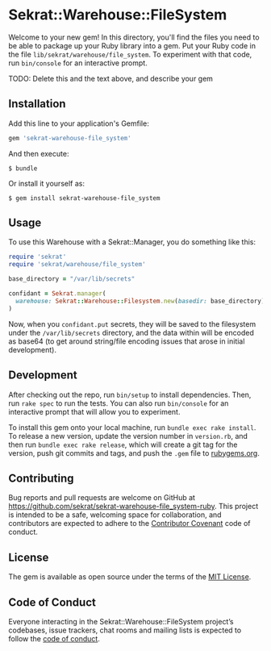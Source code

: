 # Sekrat::Warehouse::FileSystem

Welcome to your new gem! In this directory, you'll find the files you need to be able to package up your Ruby library into a gem. Put your Ruby code in the file `lib/sekrat/warehouse/file_system`. To experiment with that code, run `bin/console` for an interactive prompt.

TODO: Delete this and the text above, and describe your gem

## Installation

Add this line to your application's Gemfile:

```ruby
gem 'sekrat-warehouse-file_system'
```

And then execute:

    $ bundle

Or install it yourself as:

    $ gem install sekrat-warehouse-file_system

## Usage

To use this Warehouse with a Sekrat::Manager, you do something like this:

```ruby
require 'sekrat'
require 'sekrat/warehouse/file_system'

base_directory = "/var/lib/secrets"

confidant = Sekrat.manager(
  warehouse: Sekrat::Warehouse::Filesystem.new(basedir: base_directory)
)
```

Now, when you `confidant.put` secrets, they will be saved to the filesystem under the `/var/lib/secrets` directory, and the data within will be encoded as base64 (to get around string/file encoding issues that arose in initial development).

## Development

After checking out the repo, run `bin/setup` to install dependencies. Then, run `rake spec` to run the tests. You can also run `bin/console` for an interactive prompt that will allow you to experiment.

To install this gem onto your local machine, run `bundle exec rake install`. To release a new version, update the version number in `version.rb`, and then run `bundle exec rake release`, which will create a git tag for the version, push git commits and tags, and push the `.gem` file to [rubygems.org](https://rubygems.org).

## Contributing

Bug reports and pull requests are welcome on GitHub at https://github.com/sekrat/sekrat-warehouse-file_system-ruby. This project is intended to be a safe, welcoming space for collaboration, and contributors are expected to adhere to the [Contributor Covenant](http://contributor-covenant.org) code of conduct.

## License

The gem is available as open source under the terms of the [MIT License](https://opensource.org/licenses/MIT).

## Code of Conduct

Everyone interacting in the Sekrat::Warehouse::FileSystem project’s codebases, issue trackers, chat rooms and mailing lists is expected to follow the [code of conduct](https://github.com/sekrat/sekrat-warehouse-file_system-ruby/blob/master/CODE_OF_CONDUCT.md).
